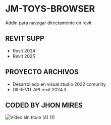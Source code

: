# JM-TOYS-BROWSER
Addin para navegar directamente en revit

## REVIT SUPP
- Revit 2024
- Revit 2025

## PROYECTO ARCHIVOS
- Desarrollado en visual studio 2022 comunity
- Dll  REVIT API revit 2024.3

## CODED BY JHON MIRES
![Vídeo sin título (4) (1)](https://github.com/user-attachments/assets/a73b751f-991b-414c-977e-480d15451e5c)
